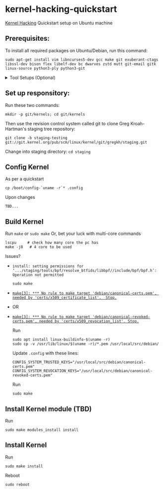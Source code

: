 # kernel-hacking-quickstart
[Kernel Hacking](https://kernelnewbies.org/) Quickstart
setup on Ubuntu machine

## Prerequisites:
To install all required packages on Ubuntu/Debian, run this command:
```
sudo apt-get install vim libncurses5-dev gcc make git exuberant-ctags libssl-dev bison flex libelf-dev bc dwarves zstd mutt git-email gitk linux-source python3-ply python3-git
```

<details close>
<summary> Tool Setups (Optional) </summary>

To configure the tools beforehand
<details close>    
  <summary>vim</summary>
  
  Create a config file for vim  
  ```
  vim ~/.vimrc
  ```  
  Add the following lines:  
  ```
  filetype plugin indent on
  syntax on
  set title
  set tabstop=8
  set softtabstop=8
  set shiftwidth=8
  set noexpandtab
  ```  
  Make it as default editor  
  ```
  sudo update-alternatives --config editor
  ```  
  Then select `vim.basic` as default editor  
</details>
<details close>
  <summary>Email (Yahoo)</summary>
    
  Go click on your account icon (top right, above "Settings" and to the left of "Home"). Click on "Account info" and then go to "Account security". (You may have to sign in again for this step.) Scroll down to the setting "Allow apps that use less secure sign-in" and turn it on. If you have two-step verification or account key enabled, you will also need to use App Password. 
  
Amend the config file for mutt
```
vim ~/.muttrc
```
Add the following lines:
```
set envelope_from=yes
set from="REAL NAME <USERNAME@yahoo.com>"
set use_from=yes
set edit_headers=yes

set imap_user = 'USERNAME@yahoo.com'
set imap_pass = "CREATED_PASSKEY"
set header_cache=~/.mutt/cache/headers
set message_cachedir=~/.mutt/cache/bodies
set certificate_file=~/.mutt/certificates
set imap_keepalive = 300
set timeout = 15

set folder = "imaps://export.imap.mail.yahoo.com:993"
set spoolfile="imaps://imap.mail.yahoo.com/INBOX"
set postponed="imaps://imap.mail.yahoo.com/Drafts"
set record="imaps://imap.mail.yahoo.com/Sent"

set smtp_url = "smtp://USERNAME@smtp.mail.yahoo.com:587/"
set smtp_pass = "CREATED_PASSKEY"

set move = no
set sort = 'threads'
set sort_aux = 'last-date-received'
set imap_check_subscribed"

set mail_check = 90
```
</details>
<details>
<summary> Boot Menu (good to have) </summary>
  
Run
```
sudo vim /etc/default/grub
```
Comment the following lines:
```
# GRUB_HIDDEN_TIMEOUT=0
# GRUB_HIDDEN_TIMEOUT_QUIET=true
```
Adjust the following variables:
```
GRUB_TIMEOUT=10
GRUB_TIMEOUT_STYLE=menu
```
Apply changes
```
sudo update-grub2
```
</details>  
</details>

## Set up responsitory:
Run these two commands:

`mkdir -p git/kernels; cd git/kernels`

Then use the revision control system called git to clone Greg Kroah-Hartman's staging tree repository:

`git clone -b staging-testing git://git.kernel.org/pub/scm/linux/kernel/git/gregkh/staging.git`

Change into staging directory:
`cd staging`

## Config Kernel
As per a quickstart
```
cp /boot/config-`uname -r`* .config
```
Upon changes
```
TBD...
```

## Build Kernel

Run
`make` or `sudo make`
Or, bet your luck with multi-core commands
```
lscpu     # check how many core the pc has
make -j8   # 4 core to be used
```
Issues?
- `install: setting permissions for ‘.../staging/tools/bpf/resolve_btfids/libbpf//include/bpf/bpf.h’: Operation not permitted`
  ```
  sudo make
  ```

- [`make[3]: *** No rule to make target 'debian/canonical-certs.pem', needed by 'certs/x509_certificate_list'.  Stop.`](https://stackoverflow.com/questions/67670169/compiling-kernel-gives-error-no-rule-to-make-target-debian-certs-debian-uefi-ce)
- OR
- [`make[3]: *** No rule to make target 'debian/canonical-revoked-certs.pem', needed by 'certs/x509_revocation_list'. Stop.`](https://stackoverflow.com/questions/67670169/compiling-kernel-gives-error-no-rule-to-make-target-debian-certs-debian-uefi-ce)

  Run
  ```
  sudo apt install linux-buildinfo-$(uname -r)
  sudo cp -v /usr/lib/linux/$(uname -r)/*.pem /usr/local/src/debian/
  
  ```
  Update `.config` with these lines:
  ```
  CONFIG_SYSTEM_TRUSTED_KEYS="/usr/local/src/debian/canonical-certs.pem"
  CONFIG_SYSTEM_REVOCATION_KEYS="/usr/local/src/debian/canonical-revoked-certs.pem"
  ```
  Run
  ```
  sudo make
  ```
  
## Install Kernel module (TBD)
Run
```
sudo make modules_install install
```

## Install Kernel
Run
```
sudo make install
```
Reboot
```
sudo reboot
```

